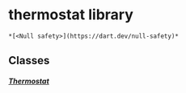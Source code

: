 


# thermostat library






    *[<Null safety>](https://dart.dev/null-safety)*





## Classes

##### [Thermostat](../devices_thermostat/Thermostat-class.md)



 















